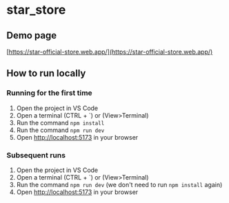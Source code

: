 # star_store

## Demo page

[https://star-official-store.web.app/](https://star-official-store.web.app/)

## How to run locally

### Running for the first time
1. Open the project in VS Code
2. Open a terminal (CTRL + `) or (View>Terminal)
3. Run the command `npm install`
4. Run the command `npm run dev`
5. Open [http://localhost:5173](http://localhost:5173) in your browser

### Subsequent runs
1. Open the project in VS Code
2. Open a terminal (CTRL + `) or (View>Terminal)
3. Run the command `npm run dev` (we don't need to run `npm install` again)
4. Open [http://localhost:5173](http://localhost:5173) in your browser
